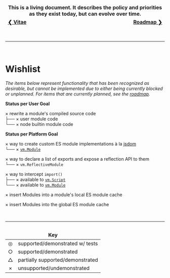 <table>
  <thead><tr><td colspan=3  align=center><strong>This is a living document. It describes the policy and priorities as they exist today, but can evolve over time.</strong></td></tr></thead>
  <tfoot><tr><td align=center><a href="./vitae.md"><strong>❮&nbsp;Vitae</strong></a></td><td><img width=1000/></td><td align=center><a href="./roadmap.md"><strong>Roadmap&nbsp;❯</strong></a></td></tr></tfoot>
</table><br /><hr /><br />

# Wishlist

_The items below represent functionality that has been recognized as desirable,
but cannot be implemented due to either being currently blocked or unplanned.
For items that are currently planned, see the [roadmap](./roadmap.md)._

**Status per User Goal**

× rewrite a module's compiled source code  
├── × user module code  
└── × node builtin module code  

**Status per Platform Goal**

× way to create custom ES module implementations à la
[jsdom](https://github.com/jsdom/jsdom)  
└── × [`vm.Module`](https://nodejs.org/api/vm.html#vm_class_vm_module)  

× way to declare a list of exports and expose a reflection API to them  
└── × `vm.ReflectiveModule`  

× way to intercept `import()`  
├── × available to
[`vm.Script`](https://nodejs.org/api/vm.html#vm_class_vm_script)  
└── × available to
[`vm.Module`](https://nodejs.org/api/vm.html#vm_class_vm_module)

× insert Modules into a module's local ES module cache  

× insert Modules into the global ES module cache  

<br /><hr />

<table style="overflow: visible">
  <thead style="overflow: visible">
    <tr style="overflow: visible"><td colspan=3 align=center><strong>Key</strong></td><img width=1000/></tr>
  </thead>
  <tbody>
    <tr><td align=center>◎</td><td>supported/demonstrated w/ tests</td></tr>
    <tr><td align=center>○</td><td>supported/demonstrated</td></tr>
    <tr><td align=center>△</td><td>partially supported/demonstrated</td></tr>
    <tr><td align=center>×</td><td>unsupported/undemonstrated</td></tr>
  </tbody>
</table>
